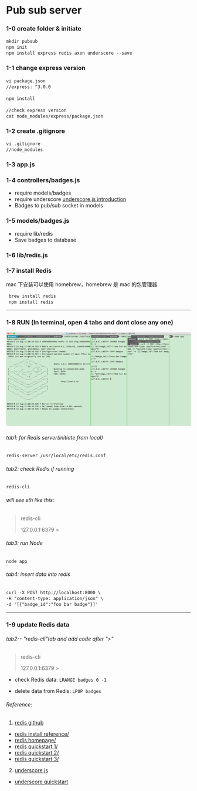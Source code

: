 # Pub sub server

### 1-0 create folder & initiate
```
mkdir pubsub
npm init
npm install express redis axon underscore --save
```

### 1-1 change express version
```
vi package.json
//express: ^3.0.0

npm install

//check express version
cat node_modules/express/package.json
```

### 1-2 create .gitignore
```
vi .gitignore
//node_modules
```
### 1-3 app.js
### 1-4 controllers/badges.js 
- require models/badges
- require underscore 
[underscore.js introduction](http://underscorejs.org)
- Badges to pub/sub socket in models

### 1-5 models/badges.js 
- require lib/redis
- Save badges to database

### 1-6 lib/redis.js

### 1-7  install Redis
mac 下安装可以使用 homebrew，homebrew 是 mac 的包管理器

```
 brew install redis
 npm install redis
```
-----------------------------
### 1-8  RUN (In terminal, open 4 tabs and dont close any one)

![run demo](https://github.com/SusanLulu/Node-exercise/raw/master/pubsub/RUN.png)

###### tab1: for Redis server(initiate from local)

``` 
redis-server /usr/local/etc/redis.conf
```
###### tab2: check Redis if running
```
redis-cli
```

 ###### will see sth like this:
 > redis-cli 
 >  
 > 127.0.0.1:6379 >

###### tab3: run Node 

```
node app
```

###### tab4: insert data into redis
```
curl -X POST http://localhost:8000 \
-H "content-type: application/json" \
-d '[{"badge_id":"foo bar badge"}]'
```

--------------------
### 1-9 update Redis data
###### tab2-- "redis-cli"tab and add code after ">"

> redis-cli 
>  
> 127.0.0.1:6379 >
 

- check Redis data:
`LRANGE badges 0 -1`

- delete data from Redis:
`LPOP badges`











###### Reference:
1. [redis github](https://github.com/NodeRedis/node_redis)
- [redis install reference/](http://www.runoob.com/redis/redis-install.html)
- [redis homepage/](http://try.redis.io) 
- [redis quickstart 1/](http://www.yiibai.com/redis/redis_quick_guide.html)
- [redis quickstart 2/](http://www.epubit.com.cn/article/200)
- [redis quickstart 3/](http://blog.jobbole.com/tag/redis/)

2. [underscore.js](http://www.css88.com/doc/underscore/)
- [underscore quickstart](http://www.css88.com/archives/4784)
